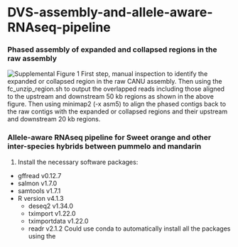 # DVS-assembly-and-allele-aware-RNAseq-pipeline

### Phased assembly of expanded and collapsed regions in the raw assembly
![Supplemental Figure 1](https://user-images.githubusercontent.com/46752436/192521914-5f5b54a6-b5d8-4d54-b39a-cdf6d1938ead.jpg)
First step, manual inspection to identify the expanded or collapsed region in the raw CANU assembly. Then using the fc_unzip_region.sh to output the overlapped reads including those aligned to the upstream and downstream 50 kb regions as shown in the above figure. Then using minimap2 (-x asm5) to align the phased contigs back to the
raw contigs with the expanded or collapsed regions and their upstream and downstream 20 kb regions.

### Allele-aware RNAseq pipeline for Sweet orange and other inter-species hybrids between pummelo and mandarin
1. Install the necessary software packages:
  - gffread v0.12.7
  - salmon v1.7.0
  - samtools v1.7.1
  - R version v4.1.3
     - deseq2 v1.34.0
     - tximport v1.22.0
     - tximportdata v1.22.0
     - readr v2.1.2
   Could use conda to automatically install all the packages using the 


